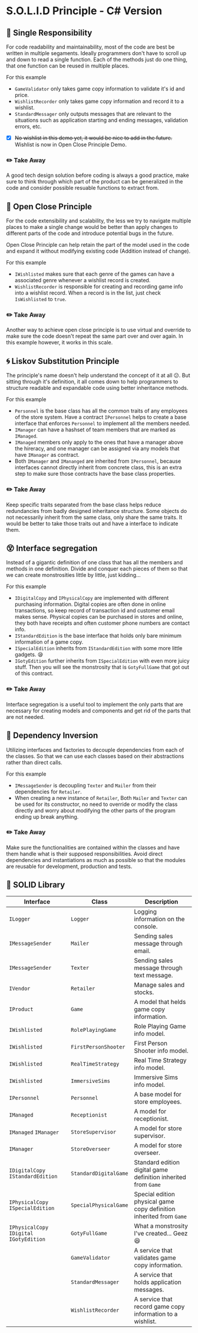 # S.O.L.I.D Principle - C# Version

## :paperclip: Single Responsibility

For code readability and maintainability, most of the code are best be written in multiple segaments. Ideally programmers don't have to scroll up and down to read a single function. Each of the methods just do one thing, that one function can be reused in multiple places.

For this example

- `GameValidator` only takes game copy information to validate it's id and price.
- `WishlistRecorder` only takes game copy information and record it to a wishlist.
- `StandardMessager` only outputs messages that are relevant to the situations such as application starting and ending messages, validation errors, etc.

- [x] ~~No wishlist in this demo yet, it would be nice to add in the future.~~ Wishlist is now in Open Close Principle Demo.

### :pencil2: Take Away

A good tech design solution before coding is always a good practice, make sure to think through which part of the product can be generalized in the code and consider possible resuable functions to extract from.

## :open_file_folder: Open Close Principle

For the code extensibility and scalability, the less we try to navigate multiple places to make a single change would be better than apply changes to different parts of the code and introduce potential bugs in the future.

Open Close Principle can help retain the part of the model used in the code and expand it without modifying existing code (Addition instead of change).

For this example

- `IWishlisted` makes sure that each genre of the games can have a associated genre whenever a wishlist record is created.
- `WishlistRecorder` is responsible for creating and recording game info into a wishlist record. When a record is in the list, just check `IsWishlisted` to `true`.

### :pencil2: Take Away

Another way to achieve open close principle is to use virtual and override to make sure the code doesn't repeat the same part over and over again. In this example however, it works in this scale.

## :cyclone: Liskov Substitution Principle

The principle's name doesn't help understand the concept of it at all 😕. But sitting through it's definition, it all comes down to help programmers to structure readable and expandable code using better inheritance methods.

For this example

- `Personnel` is the base class has all the common traits of any employees of the store system. Have a contract `IPersonnel` helps to create a base interface that enforces `Personnel` to implement all the members needed.
- `IManager` can have a hashset of team members that are marked as `IManaged`.
- `IManaged` members only apply to the ones that have a manager above the hireracy, and one manager can be assigned via any models that have `IManager` as contract.
- Both `IManager` and `IMananged` are inherited from `IPersonnel`, because interfaces cannot directly inherit from concrete class, this is an extra step to make sure those contracts have the base class properties.

### :pencil2: Take Away

Keep specific traits separated from the base class helps reduce redundancies from badly designed inheritance structure. Some objects do not necessarily inherit from the same class, only share the same traits. It would be better to take those traits out and have a interface to indicate them.

## :dizzy_face: Interface segregation

Instead of a gigantic definition of one class that has all the members and methods in one definition. Divide and conquer each pieces of them so that we can create monstrosities little by little, just kidding...

For this example

- `IDigitalCopy` and `IPhysicalCopy` are implemented with different purchasing information. Digital copies are often done in online transactions, so keep record of transaction id and customer email makes sense. Physical copies can be purchased in stores and online, they both have receipts and often customer phone numbers are contact info.
- `IStandardEdition` is the base interface that holds only bare minimum information of a game copy.
- `ISpecialEdition` inherits from `IStandardEdition` with some more little gadgets. :sleepy:
- `IGotyEdition` further inherits from `ISpecialEdition` with even more juicy stuff. Then you will see the monstrosity that is `GotyFullGame` that got out of this contract.

### :pencil2: Take Away

Interface segregation is a useful tool to implement the only parts that are necessary for creating models and components and get rid of the parts that are not needed.

## :gem: Dependency Inversion

Utilizing interfaces and factories to decouple dependencies from each of the classes.
So that we can use each classes based on their abstractions rather than direct calls.

For this example

- `IMessageSender` is decoupling `Texter` and `Mailer` from their dependencies for `Retailer`.
- When creating a new instance of `Retailer`, Both `Mailer` and `Texter` can be used for its constructor, no need to override or modify the class directly and worry about modifying the other parts of the program ending up break anything.

### :pencil2: Take Away

Make sure the functionalities are contained within the classes and have them handle what is their supposed responsibilities. Avoid direct dependencies and instantiations as much as possible so that the modules are reusable for development, production and tests.

## :book: SOLID Library

| Interface | Class | Description |
|---|---|---|
| `ILogger` | `Logger` | Logging information on the console. |
| `IMessageSender` | `Mailer` | Sending sales message through email. |
| `IMessageSender` | `Texter` | Sending sales message through text message. |
| `IVendor` | `Retailer` | Manage sales and stocks. |
| `IProduct` | `Game` | A model that helds game copy information. |
| `IWishlisted` | `RolePlayingGame` | Role Playing Game info model. |
| `IWishlisted` | `FirstPersonShooter` | First Person Shooter info model. |
| `IWishlisted` | `RealTimeStrategy` | Real Time Strategy info model. |
| `IWishlisted` | `ImmersiveSims` | Immersive Sims info model. |
| `IPersonnel` | `Personnel` | A base model for store employees. |
| `IManaged` | `Receptionist` | A model for receptionist. |
| `IManaged` `IManager`| `StoreSupervisor` | A model for store supervisor. |
| `IManager` | `StoreOverseer` | A model for store overseer. |
| `IDigitalCopy` `IStandardEdition` | `StandardDigitalGame` | Standard edition digital game definition inherited from `Game` |
| `IPhysicalCopy` `ISpecialEdition` | `SpecialPhysicalGame` | Special edition physical game copy definition inherited from `Game` |
| `IPhysicalCopy` `IDigital` `IGotyEdition` | `GotyFullGame` | What a monstrosity I've created... Geez :satisfied: |
|  | `GameValidator` | A service that validates game copy information. |
|  | `StandardMessager` | A service that holds application messages. |
|  | `WishlistRecorder` | A service that record game copy information to a wishlist. |
